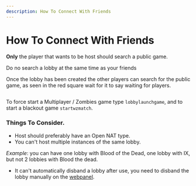 ```yaml
---
description: How To Connect With Friends
---
```


# How To Connect With Friends

**Only** the player that wants to be host should search a public game.

Do no search a lobby at the same time as your friends

Once the lobby has been created the other players can search for the public game, as seen in the red square wait for it to say waiting for players.

<figure><img src="../.gitbook/assets/Captura de pantalla 2024-01-17 142122.png" alt=""><figcaption></figcaption></figure>

To force start a Multiplayer / Zombies game type  `lobbylaunchgame`, and to start a blackout game `startwzmatch`.

### Things To Consider.

* Host should preferably have an Open NAT type.
* You can't host multiple instances of the same lobby.

_Example_: you can have one lobby with Blood of the Dead, one lobby with IX, but not 2 lobbies with Blood the dead.

* It can't automatically disband a lobby after use, you need to disband the lobby manually on the [webpanel](server-setup/server-webpanel.md%22mention%22).

<figure><img src="../.gitbook/assets/proof players connected.png" alt=""><figcaption></figcaption></figure>
